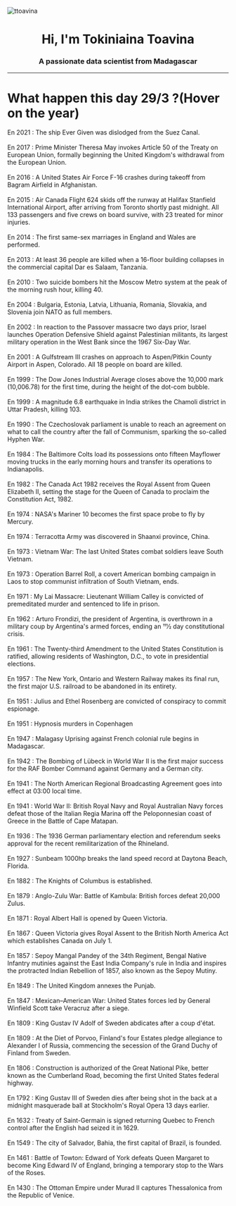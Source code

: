 
<p align="left"> <img src="https://komarev.com/ghpvc/?username=ttoavina&label=Profile%20views&color=0e75b6&style=flat" alt="ttoavina" /> </p>
<h1 align="center">Hi, I'm Tokiniaina Toavina</h1>
<h3 align="center">A passionate data scientist from Madagascar</h3>
    
<hr/>
<h1> What happen this day 29/3 ?(Hover on the year)</h1>

En 2021 : The ship Ever Given was dislodged from the Suez Canal.
<br/><br/>
En 2017 : Prime Minister Theresa May invokes Article 50 of the Treaty on European Union, formally beginning the United Kingdom's withdrawal from the European Union.
<br/><br/>
En 2016 : A United States Air Force F-16 crashes during takeoff from Bagram Airfield in Afghanistan.
<br/><br/>
En 2015 : Air Canada Flight 624 skids off the runway at Halifax Stanfield International Airport, after arriving from Toronto shortly past midnight. All 133 passengers and five crews on board survive, with 23 treated for minor injuries.
<br/><br/>
En 2014 : The first same-sex marriages in England and Wales are performed.
<br/><br/>
En 2013 : At least 36 people are killed when a 16-floor building collapses in the commercial capital Dar es Salaam, Tanzania.
<br/><br/>
En 2010 : Two suicide bombers hit the Moscow Metro system at the peak of the morning rush hour, killing 40.
<br/><br/>
En 2004 : Bulgaria, Estonia, Latvia, Lithuania, Romania, Slovakia, and Slovenia join NATO as full members.
<br/><br/>
En 2002 : In reaction to the Passover massacre two days prior, Israel launches Operation Defensive Shield against Palestinian militants, its largest military operation in the West Bank since the 1967 Six-Day War.
<br/><br/>
En 2001 : A Gulfstream III crashes on approach to Aspen/Pitkin County Airport in Aspen, Colorado. All 18 people on board are killed.
<br/><br/>
En 1999 : The Dow Jones Industrial Average closes above the 10,000 mark (10,006.78) for the first time, during the height of the dot-com bubble.
<br/><br/>
En 1999 : A magnitude 6.8 earthquake in India strikes the Chamoli district in Uttar Pradesh, killing 103.
<br/><br/>
En 1990 : The Czechoslovak parliament is unable to reach an agreement on what to call the country after the fall of Communism, sparking the so-called Hyphen War.
<br/><br/>
En 1984 : The Baltimore Colts load its possessions onto fifteen Mayflower moving trucks in the early morning hours and transfer its operations to Indianapolis.
<br/><br/>
En 1982 : The Canada Act 1982 receives the Royal Assent from Queen Elizabeth II, setting the stage for the Queen of Canada to proclaim the Constitution Act, 1982.
<br/><br/>
En 1974 : NASA's Mariner 10 becomes the first space probe to fly by Mercury.
<br/><br/>
En 1974 : Terracotta Army was discovered in Shaanxi province, China.
<br/><br/>
En 1973 : Vietnam War: The last United States combat soldiers leave South Vietnam.
<br/><br/>
En 1973 : Operation Barrel Roll, a covert American bombing campaign in Laos to stop communist infiltration of South Vietnam, ends.
<br/><br/>
En 1971 : My Lai Massacre: Lieutenant William Calley is convicted of premeditated murder and sentenced to life in prison.
<br/><br/>
En 1962 : Arturo Frondizi, the president of Argentina, is overthrown in a military coup by Argentina's armed forces, ending an 111⁄2 day constitutional crisis.
<br/><br/>
En 1961 : The Twenty-third Amendment to the United States Constitution is ratified, allowing residents of Washington, D.C., to vote in presidential elections.
<br/><br/>
En 1957 : The New York, Ontario and Western Railway makes its final run, the first major U.S. railroad to be abandoned in its entirety.
<br/><br/>
En 1951 : Julius and Ethel Rosenberg are convicted of conspiracy to commit espionage.
<br/><br/>
En 1951 : Hypnosis murders in Copenhagen
<br/><br/>
En 1947 : Malagasy Uprising against French colonial rule begins in Madagascar.
<br/><br/>
En 1942 : The Bombing of Lübeck in World War II is the first major success for the RAF Bomber Command against Germany and a German city.
<br/><br/>
En 1941 : The North American Regional Broadcasting Agreement goes into effect at 03:00 local time.
<br/><br/>
En 1941 : World War II: British Royal Navy and Royal Australian Navy forces defeat those of the Italian Regia Marina off the Peloponnesian coast of Greece in the Battle of Cape Matapan.
<br/><br/>
En 1936 : The 1936 German parliamentary election and referendum seeks approval for the recent remilitarization of the Rhineland.
<br/><br/>
En 1927 : Sunbeam 1000hp breaks the land speed record at Daytona Beach, Florida.
<br/><br/>
En 1882 : The Knights of Columbus is established.
<br/><br/>
En 1879 : Anglo-Zulu War: Battle of Kambula: British forces defeat 20,000 Zulus.
<br/><br/>
En 1871 : Royal Albert Hall is opened by Queen Victoria.
<br/><br/>
En 1867 : Queen Victoria gives Royal Assent to the British North America Act which establishes Canada on July 1.
<br/><br/>
En 1857 : Sepoy Mangal Pandey of the 34th Regiment, Bengal Native Infantry mutinies against the East India Company's rule in India and inspires the protracted Indian Rebellion of 1857, also known as the Sepoy Mutiny.
<br/><br/>
En 1849 : The United Kingdom annexes the Punjab.
<br/><br/>
En 1847 : Mexican–American War: United States forces led by General Winfield Scott take Veracruz after a siege.
<br/><br/>
En 1809 : King Gustav IV Adolf of Sweden abdicates after a coup d'état.
<br/><br/>
En 1809 : At the Diet of Porvoo, Finland's four Estates pledge allegiance to Alexander I of Russia, commencing the secession of the Grand Duchy of Finland from Sweden.
<br/><br/>
En 1806 : Construction is authorized of the Great National Pike, better known as the Cumberland Road, becoming the first United States federal highway.
<br/><br/>
En 1792 : King Gustav III of Sweden dies after being shot in the back at a midnight masquerade ball at Stockholm's Royal Opera 13 days earlier.
<br/><br/>
En 1632 : Treaty of Saint-Germain is signed returning Quebec to French control after the English had seized it in 1629.
<br/><br/>
En 1549 : The city of Salvador, Bahia, the first capital of Brazil, is founded.
<br/><br/>
En 1461 : Battle of Towton: Edward of York defeats Queen Margaret to become King Edward IV of England, bringing a temporary stop to the Wars of the Roses.
<br/><br/>
En 1430 : The Ottoman Empire under Murad II captures Thessalonica from the Republic of Venice.
<br/><br/>
